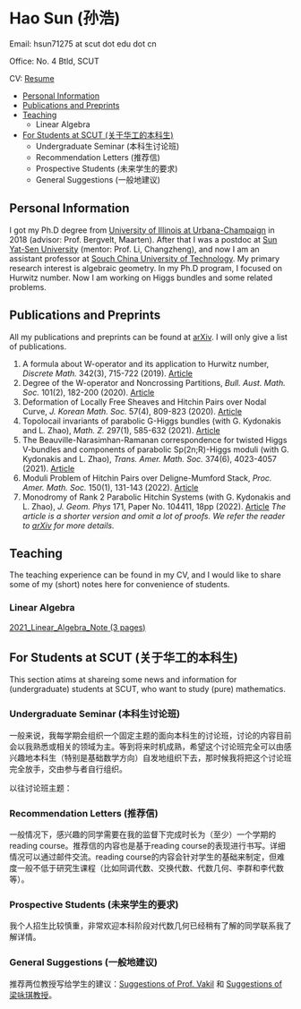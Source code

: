 # Hao Sun (孙浩)

Email: hsun71275 at scut dot edu dot cn

Office: No. 4 Btld, SCUT

CV: [Resume](CV_HaoSun.pdf)

* [Personal Information](#PI)
* [Publications and Preprints](#Pub)
* [Teaching](#Teach)
  * Linear Algebra
* [For Students at SCUT (关于华工的本科生)](#Stud)
  * Undergraduate Seminar (本科生讨论班)
  * Recommendation Letters (推荐信)
  * Prospective Students (未来学生的要求)
  * General Suggestions (一般地建议)


<h2 id="PI"> Personal Information </h2>

I got my Ph.D degree from [University of Illinois at Urbana-Champaign](https://math.illinois.edu/) in 2018 (advisor: Prof. Bergvelt, Maarten). After that I was a postdoc at [Sun Yat-Sen University](http://www.sysu.edu.cn/en/index.htm) (mentor: Prof. Li, Changzheng), and now I am an assistant professor at [Souch China University of Technology](https://www.scut.edu.cn/new/). My primary research interest is algebraic geometry. In my Ph.D program, I focused on Hurwitz number. Now I am working on Higgs bundles and some related problems.

<h2 id="Pub"> Publications and Preprints </h2>

All my publications and preprints can be found at [arXiv](http://arxiv.org/a/sun_h_4). I will only give a list of publications.

1. A formula about W-operator and its application to Hurwitz number, *Discrete Math.* 342(3), 715-722 (2019). [Article](https://doi.org/10.1016/j.disc.2018.10.038)
2. Degree of the W-operator and Noncrossing Partitions, *Bull. Aust. Math. Soc.* 101(2), 182-200 (2020). [Article](https://doi.org/10.1017/S0004972719001084)
3. Deformation of Locally Free Sheaves and Hitchin Pairs over Nodal Curve, *J. Korean Math. Soc.* 57(4), 809-823 (2020). [Article](https://doi.org/10.4134/JKMS.j190334)
4. Topolocail invariants of parabolic G-Higgs bundles (with G. Kydonakis and L. Zhao), *Math. Z.* 297(1), 585-632 (2021). [Article](https://doi.org/10.1007/s00209-020-02526-4)
5. The Beauville-Narasimhan-Ramanan correspondence for twisted Higgs V-bundles and components of parabolic Sp(2n;R)-Higgs moduli (with G. Kydonakis and L. Zhao), *Trans. Amer. Math. Soc.* 374(6), 4023-4057 (2021). [Article](https://doi.org/10.1090/tran/8284)
6. Moduli Problem of Hitchin Pairs over Deligne-Mumford Stack, *Proc. Amer. Math. Soc.* 150(1), 131-143 (2022). [Article](https://doi.org/10.1090/proc/15663)
7. Monodromy of Rank 2 Parabolic Hitchin Systems (with G. Kydonakis and L. Zhao), *J. Geom. Phys* 171, Paper No. 104411, 18pp (2022). [Article](https://doi.org/10.1016/j.geomphys.2021.104411) *The article is a shorter version and omit a lot of proofs. We refer the reader to [arXiv](https://arxiv.org/abs/1906.03740) for more details.*

<h2 id="Teach"> Teaching </h2>
The teaching experience can be found in my CV, and I would like to share some of my (short) notes here for convenience of students.

### Linear Algebra

[2021_Linear_Algebra_Note (3 pages)](2021_LinearAlg_Note.pdf)

<h2 id="Stud"> For Students at SCUT (关于华工的本科生) </h2> 

This section atims at shareing some news and information for (undergraduate) students at SCUT, who want to study (pure) mathematics.

### Undergraduate Seminar (本科生讨论班) 

一般来说，我每学期会组织一个固定主题的面向本科生的讨论班，讨论的内容目前会以我熟悉或相关的领域为主。等到将来时机成熟，希望这个讨论班完全可以由感兴趣地本科生（特别是基础数学方向）自发地组织下去，那时候我将把这个讨论班完全放手，交由参与者自行组织。

以往讨论班主题：

### Recommendation Letters (推荐信) 

一般情况下，感兴趣的同学需要在我的监督下完成时长为（至少）一个学期的reading course。推荐信的内容也是基于reading course的表现进行书写。详细情况可以通过邮件交流。reading course的内容会针对学生的基础来制定，但难度一般不低于研究生课程（比如同调代数、交换代数、代数几何、李群和李代数等）。

### Prospective Students (未来学生的要求)  

我个人招生比较慎重，非常欢迎本科阶段对代数几何已经稍有了解的同学联系我了解详情。

### General Suggestions (一般地建议) 

推荐两位教授写给学生的建议：[Suggestions of Prof. Vakil](http://math.stanford.edu/~vakil/potentialstudents.html) 和 [Suggestions of 梁咏琪教授](http://staff.ustc.edu.cn/~yqliang/files/teaching.htm)。




